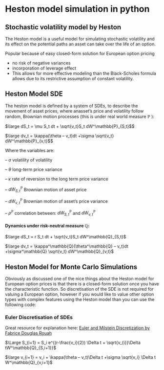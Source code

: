 # Heston model simulation in python

## Stochastic volatility model by Heston
The Heston model is a useful model for simulating stochastic volatility and its effect on the potential paths an asset can take over the life of an option.

Popular because of easy closed-form solution for European option pricing
- no risk of negative variances
- incorporation of leverage effect
- This allows for more effective modeling than the Black-Scholes formula allows due to its restrictive assumption of constant volatility.

## Heston Model SDE
The heston model is defined by a system of SDEs, to describe the movement of asset prices, where anasset’s price and volatility follow random, Brownian motion processes (this is under real world measure $\mathbb{P}$ ):

$\large dS_t = \mu S_t dt + \sqrt{v_t}S_t dW^\mathbb{P}_{S,t}$$

$\large dv_t = \kappa(\theta – v_t)dt +\sigma \sqrt{v_t} dW^\mathbb{P}_{v,t}$$

Where the variables are:

– $\sigma$ volatility of volatility

– $\theta$ long-term price variance

– $\kappa$ rate of reversion to the long term price variance

– $dW^\mathbb{P}_{S,t}$ Brownian motion of asset price

– $dW^\mathbb{P}_{v,t}$ Brownian motion of asset’s price variance

– $\rho^\mathbb{P}$ correlation between: $`dW^\mathbb{P}_{S,t}`$ and $`dW^\mathbb{P}_{v,t}`$











#### Dynamics under risk-neutral measure $\mathbb{Q}$:

$\large dS_t = r S_t dt + \sqrt{v_t}S_t dW^\mathbb{Q}_{S,t}$

$\large dv_t = \kappa^\mathbb{Q}(\theta^\mathbb{Q} – v_t)dt +\sigma^\mathbb{Q} \sqrt{v_t} dW^\mathbb{Q}_{v,t}$


## Heston Model for Monte Carlo Simulations

Obviously as discussed one of the nice things about the Heston model for European option prices is that there is a closed-form solution once you have the characteristic function. So discretisation of the SDE is not required for valuing a European option, however if you would like to value other option types with complex features using the Heston model than you can use the following code:

### Euler Discretisation of SDEs

Great resource for explanation here: [Euler and Milstein Discretization by Fabrice Douglas Rouah](https://frouah.com/finance%20notes/Euler%20and%20Milstein%20Discretization.pdf)

$\Large S_{i+1} = S_i e^{(r-\frac{v_i}{2}) \Delta t + \sqrt{v_{i}}\Delta tW^\mathbb{Q}_{S,i+1}}$

$\large v_{i+1} = v_i + \kappa(\theta – v_t)\Delta t +\sigma \sqrt{v_i} \Delta t W^\mathbb{Q}_{v,i+1}$

